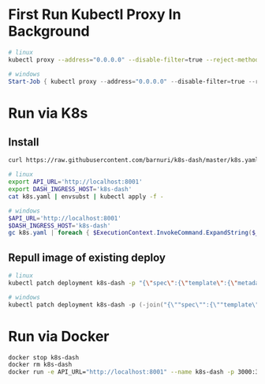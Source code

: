 # First Run Kubectl Proxy In Background

```bash
# linux
kubectl proxy --address="0.0.0.0" --disable-filter=true --reject-methods="POST,PUT,PATCH" &
```
```powershell
# windows
Start-Job { kubectl proxy --address="0.0.0.0" --disable-filter=true --reject-methods="POST,PUT,PATCH" }
```

# Run via K8s

## Install

```bash
curl https://raw.githubusercontent.com/barnuri/k8s-dash/master/k8s.yaml -o ./k8s.yaml
```

```bash
# linux
export API_URL='http://localhost:8001'
export DASH_INGRESS_HOST='k8s-dash'
cat k8s.yaml | envsubst | kubectl apply -f -
```

```powershell
# windows
$API_URL='http://localhost:8001'
$DASH_INGRESS_HOST='k8s-dash'
gc k8s.yaml | foreach { $ExecutionContext.InvokeCommand.ExpandString($_) } | kubectl apply -f -
```

## Repull image of existing deploy
```bash
# linux
kubectl patch deployment k8s-dash -p "{\"spec\":{\"template\":{\"metadata\":{\"annotations\":{\"date\":\"`date +'%s'`\"}}}}}"
```

```powershell
# windows
kubectl patch deployment k8s-dash -p (-join("{\""spec\"":{\""template\"":{\""metadata\"":{\""annotations\"":{\""date\"":\""" , $(Get-Date -Format o).replace(':','-').replace('+','_') , "\""}}}}}"))
```

# Run via Docker

```bash
docker stop k8s-dash
docker rm k8s-dash
docker run -e API_URL="http://localhost:8001" --name k8s-dash -p 3000:3000 barnuri23/k8s-dash:latest
```
